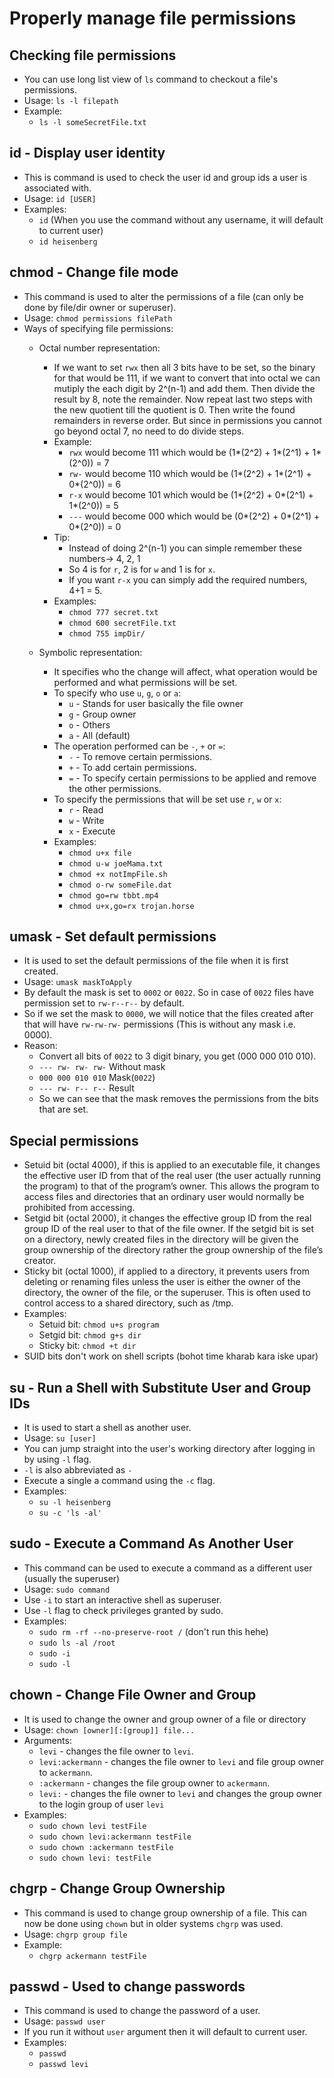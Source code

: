 # Properly manage file permissions

## Checking file permissions
- You can use long list view of `ls` command to checkout a file's permissions.
- Usage: `ls -l filepath`
- Example:
    - `ls -l someSecretFile.txt`

## id - Display user identity
- This is command is used to check the user id and group ids a user is associated with.
- Usage: `id [USER]`
- Examples:
    - `id` (When you use the command without any username, it will default to current user)
    - `id heisenberg`

## chmod - Change file mode
- This command is used to alter the permissions of a file (can only be done by file/dir owner or superuser).
- Usage: `chmod permissions filePath`
- Ways of specifying file permissions:
    - Octal number representation:
        - If we want to set `rwx` then all 3 bits have to be set, so the binary for that would be 111, if we want to convert that into octal we can mutiply the each digit by 2^(n-1) and add them. Then divide the result by 8, note the remainder. Now repeat last two steps with the new quotient till the quotient is 0. Then write the found remainders in reverse order. But since in permissions you cannot go beyond octal 7, no need to do divide steps.
        - Example: 
            - `rwx` would become 111 which would be (1*(2^2) + 1*(2^1) + 1*(2^0)) = 7
            - `rw-` would become 110 which would be (1*(2^2) + 1*(2^1) + 0*(2^0)) = 6
            - `r-x` would become 101 which would be (1*(2^2) + 0*(2^1) + 1*(2^0)) = 5
            - `---` would become 000 which would be (0*(2^2) + 0*(2^1) + 0*(2^0)) = 0
        - Tip: 
            - Instead of doing 2^(n-1) you can simple remember these numbers-> 4, 2, 1
            - So 4 is for `r`, 2 is for `w` and 1 is for `x`.
            - If you want `r-x` you can simply add the required numbers, 4+1 = 5.
        - Examples:
            - `chmod 777 secret.txt`
            - `chmod 600 secretFile.txt`
            - `chmod 755 impDir/`

    - Symbolic representation:
        - It specifies who the change will affect, what operation would be performed and what permissions will be set.
        - To specify who use `u`, `g`, `o` or `a`:
            - `u` - Stands for user basically the file owner
            - `g` - Group owner
            - `o` - Others
            - `a` - All (default)
        - The operation performed can be `-`, `+` or `=`:
            - `-` - To remove certain permissions.
            - `+` - To add certain permissions.
            - `=` - To specify certain permissions to be applied and remove the other permissions.
        - To specify the permissions that will be set use `r`, `w` or `x`:
            - `r` - Read
            - `w` - Write
            - `x` - Execute
        - Examples:
            - `chmod u+x file`
            - `chmod u-w joeMama.txt`
            - `chmod +x notImpFile.sh`
            - `chmod o-rw someFile.dat`
            - `chmod go=rw tbbt.mp4`
            - `chmod u+x,go=rx trojan.horse`

## umask - Set default permissions
- It is used to set the default permissions of the file when it is first created.
- Usage: `umask maskToApply`
- By default the mask is set to `0002` or `0022`. So in case of `0022` files have permission set to `rw-r--r--` by default.
- So if we set the mask to `0000`, we will notice that the files created after that will have `rw-rw-rw-` permissions (This is without any mask i.e. 0000).
- Reason: 
    - Convert all bits of `0022` to 3 digit binary, you get (000 000 010 010).
    - `--- rw- rw- rw-` Without mask
    - `000 000 010 010` Mask(`0022`) 
    - `--- rw- r-- r--` Result
    - So we can see that the mask removes the permissions from the bits that are set.

## Special permissions
- Setuid bit (octal 4000), if this is applied to an executable file, it changes the effective user ID from that of the real user (the user actually running the program) to that of the program’s owner. This allows the program to access files and directories that an ordinary user would normally be prohibited
from accessing.
- Setgid bit (octal 2000), it changes the effective group ID from the real group ID of the real
user to that of the file owner. If the setgid bit is set on a directory, newly created files in the directory will be given the group ownership of the directory rather the group ownership of the file’s creator.
- Sticky bit (octal 1000), if applied to a directory, it prevents users from deleting or renaming files unless the user is either the owner of the directory, the owner of the file, or the superuser. This is often used to control access to a shared directory, such as /tmp.
- Examples:
    - Setuid bit: `chmod u+s program`
    - Setgid bit: `chmod g+s dir`
    - Sticky bit: `chmod +t dir`
- SUID bits don't work on shell scripts (bohot time kharab kara iske upar)

## su - Run a Shell with Substitute User and Group IDs
- It is used to start a shell as another user.
- Usage: `su [user]`
- You can jump straight into the user's working directory after logging in by using `-l` flag.
- `-l` is also abbreviated as `-`
- Execute a single a command using the `-c` flag.
- Examples:
    - `su -l heisenberg`
    - `su -c 'ls -al'`

## sudo - Execute a Command As Another User
- This command can be used to execute a command as a different user (usually the superuser)
- Usage: `sudo command`
- Use `-i` to start an interactive shell as superuser.
- Use `-l` flag to check privileges granted by sudo.
- Examples:
    - `sudo rm -rf --no-preserve-root /` (don't run this hehe)
    - `sudo ls -al /root`
    - `sudo -i`
    - `sudo -l`

## chown - Change File Owner and Group
- It is used to change the owner and group owner of a file or directory
- Usage: `chown [owner][:[group]] file...`
- Arguments:
    - `levi` - changes the file owner to `levi`.
    - `levi:ackermann` - changes the file owner to `levi` and file group owner to `ackermann`.
    - `:ackermann` - changes the file group owner to `ackermann`.
    - `levi:` - changes the file owner to `levi` and changes the group owner to the login group of user `levi`
- Examples:
    - `sudo chown levi testFile`
    - `sudo chown levi:ackermann testFile`
    - `sudo chown :ackermann testFile`
    - `sudo chown levi: testFile`

## chgrp - Change Group Ownership
- This command is used to change group ownership of a file. This can now be done using `chown` but in older systems `chgrp` was used.
- Usage: `chgrp group file`
- Example:
    - `chgrp ackermann testFile`

## passwd - Used to change passwords
- This command is used to change the password of a user.
- Usage: `passwd user`
- If you run it without `user` argument then it will default to current user.
- Examples:
    - `passwd`
    - `passwd levi`